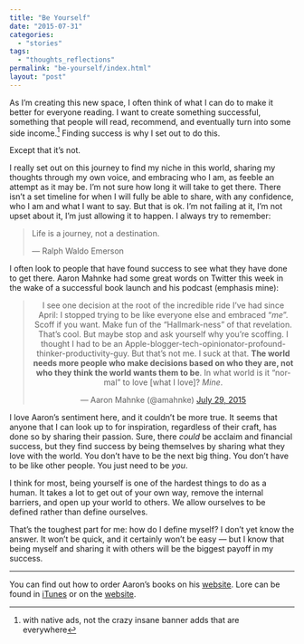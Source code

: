 ```yaml
---
title: "Be Yourself"
date: "2015-07-31"
categories: 
  - "stories"
tags: 
  - "thoughts_reflections"
permalink: "be-yourself/index.html"
layout: "post"
---
```


As I’m creating this new space, I often think of what I can do to make it better for everyone reading. I want to create something successful, something that people will read, recommend, and eventually turn into some side income.[^1] Finding success is why I set out to do this.

Except that it’s not.

I really set out on this journey to find my niche in this world, sharing my thoughts through my own voice, and embracing who I am, as feeble an attempt as it may be. I’m not sure how long it will take to get there. There isn’t a set timeline for when I will fully be able to share, with any confidence, who I am and what I want to say. But that is ok. I’m not failing at it, I’m not upset about it, I’m just allowing it to happen. I always try to remember:

> Life is a journey, not a destination.
> 
> — Ralph Waldo Emerson

I often look to people that have found success to see what they have done to get there. Aaron Mahnke had some great words on Twitter this week in the wake of a successful book launch and his podcast (emphasis mine):

<blockquote class="twitter-tweet" align="center" width="550"><p lang="en" dir="ltr">I see one decision at the root of the incredible ride I’ve had since April: I stopped trying to be like everyone else and embraced “<em>me</em>”. Scoff if you want. Make fun of the “Hallmark-ness” of that revelation. That’s cool. But maybe stop and ask yourself why you’re scoffing. I thought I had to be an Apple-blogger-tech-opinionator-profound-thinker-productivity-guy. But that’s not me. I suck at that. <strong>The world needs more people who make decisions based on who they are, not who they think the world wants them to be</strong>. In what world is it “normal” to love [what I love]? <em>Mine</em>.</p>— Aaron Mahnke (@amahnke) <a href="https://twitter.com/amahnke/">July 29, 2015</a></blockquote>

I love Aaron’s sentiment here, and it couldn’t be more true. It seems that anyone that I can look up to for inspiration, regardless of their craft, has done so by sharing their passion. Sure, there _could_ be acclaim and financial success, but they find success by being themselves by sharing what they love with the world. You don’t have to be the next big thing. You don’t have to be like other people. You just need to be _you_.

I think for most, being yourself is one of the hardest things to do as a human. It takes a lot to get out of your own way, remove the internal barriers, and open up your world to others. We allow ourselves to be defined rather than define ourselves.

That’s the toughest part for me: how do I define myself? I don’t yet know the answer. It won’t be quick, and it certainly won’t be easy — but I know that being myself and sharing it with others will be the biggest payoff in my success.

* * *

You can find out how to order Aaron’s books on his [website](http://aaronmahnke.com/). Lore can be found in [iTunes](https://itunes.apple.com/us/podcast/lore/id978052928?mt=2&at=1001l4VZ) or on the [website](http://www.lorepodcast.com/).

[^1]: with native ads, not the crazy insane banner adds that are everywhere
